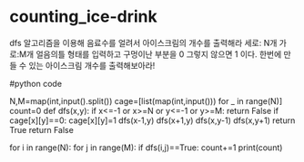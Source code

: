 # counting_ice-drink
dfs 알고리즘을 이용해 음료수를 얼려서 아이스크림의 개수를 출력해라
세로: N개 가로:M개 얼음의틀 형태를 입력하고 구멍이난 부분을 0 그렇지 않으면 1 이다. 
한번에 만들 수 있는 아이스크림 개수를 출력해보아라!

 #python code

 N,M=map(int,input().split())
cage=[list(map(int,input())) for _ in range(N)]
count=0
def dfs(x,y):
    if x<=-1 or x>=N or y<=-1 or y>=M:
        return False
    if cage[x][y]==0:
        cage[x][y]=1
        dfs(x-1,y)
        dfs(x+1,y)
        dfs(x,y-1)
        dfs(x,y+1)
        return True
    return False
    
for i in range(N):
    for j in range(M):
        if dfs(i,j)==True:
            count+=1
print(count)

